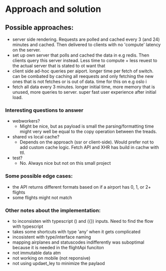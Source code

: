 # Approach and solution 

## Possible approaches: 
- server side rendering. Requests are polled and cached every 3 (and 24) minutes and cached. Then delivered to clients with no 'compute' latency on the server. 
- set up own server that polls and cached the data in e.g redis. Then clients query this server instead. Less time to compute + less reuest to the actual server that is stated to ot want that
- client side ad-hoc queries per aiport. longer time per fetch of switch. can be combated by caching all reequests and only fetching the new ones that is not fetches or is out of data.   time for this on e.g oslo i
- fetch all data every 3 minutes. longer initial time, more memory that is unused, more queries to server. super fast user experience after initial load. 


### Interesting questions to answer
- webworkers?
    - Might be nice, but as payload is small the parsing/formatting time might very well be equal to the copy operation between the treads. 
- shared vs local cache?
    - Depends on the approach (ssr or client-side). Would prefer not to add custom cache logic. Fetch API and XHR has build in cachw with ttl. 
- test?
    - No. Always nice but not on this small project 



### Some possible edge cases:
- the API returns different formats based on if a airport has 0, 1, or  2+ flights
- some flights might not match


### Other notes about the implementation:
- to inconsisten with typescript () and ({}) inputs. Need to find the flow with typescript
- takes some shortcuts with type 'any' when it gets complicated
- incosistent with type/interface naming
- mapping airplanes and statuscodes indifferently was suboptimal because it is needed in the flightApi funciton 
- not immutable data atm
- not working on mobile (not reponsive)
- not using updaet_ley to minimize the paylaod
